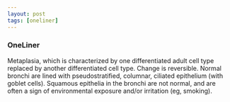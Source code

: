 ```yaml
---
layout: post
tags: [oneliner]
---
```



### OneLiner

Metaplasia, which is characterized by one differentiated adult cell type replaced by another differentiated cell type. Change is reversible. Normal bronchi are lined with pseudostratified, columnar, ciliated epithelium (with goblet cells). Squamous epithelia in the bronchi are not normal, and are often a sign of environmental exposure and/or irritation (eg, smoking).
